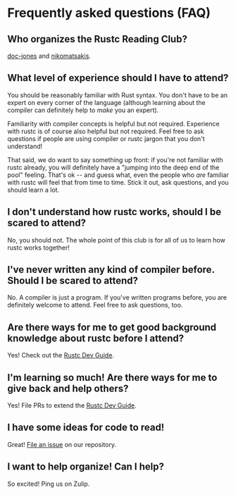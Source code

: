 # Frequently asked questions (FAQ)

## Who organizes the Rustc Reading Club?

[doc-jones]: https://github.com/doc-jones
[nikomatsakis]: https://github.com/nikomatsakis
[rustc dev guide]: https://rustc-dev-guide.rust-lang.org/
[file an issue]: https://github.com/rust-code-reading-club/rustc/issues/new/choose

[doc-jones] and [nikomatsakis].

## What level of experience should I have to attend?

You should be reasonably familiar with Rust syntax. You don't have to be an expert on every corner of the language (although learning about the compiler can definitely help to *make* you an expert).

Familiarity with compiler concepts is helpful but not required. Experience with rustc is of course also helpful but not required. Feel free to ask questions if people are using compiler or rustc jargon that you don't understand!

That said, we do want to say something up front: if you're not familiar with rustc already, you will definitely have a "jumping into the deep end of the pool" feeling. That's ok -- and guess what, even the people who *are* familiar with rustc will feel that from time to time. Stick it out, ask questions, and you should learn a lot.

## I don't understand how rustc works, should I be scared to attend?

No, you should not. The whole point of this club is for all of us to learn how rustc works together!

## I've never written any kind of compiler before. Should I be scared to attend?

No. A compiler is just a program. If you've written programs before, you are definitely welcome to attend. Feel free to ask questions, too.

## Are there ways for me to get good background knowledge about rustc before I attend?

Yes! Check out the [Rustc Dev Guide].

## I'm learning so much! Are there ways for me to give back and help others?

Yes! File PRs to extend the [Rustc Dev Guide].

## I have some ideas for code to read!

Great! [File an issue] on our repository.

## I want to help organize! Can I help?

So excited! Ping us on Zulip.
